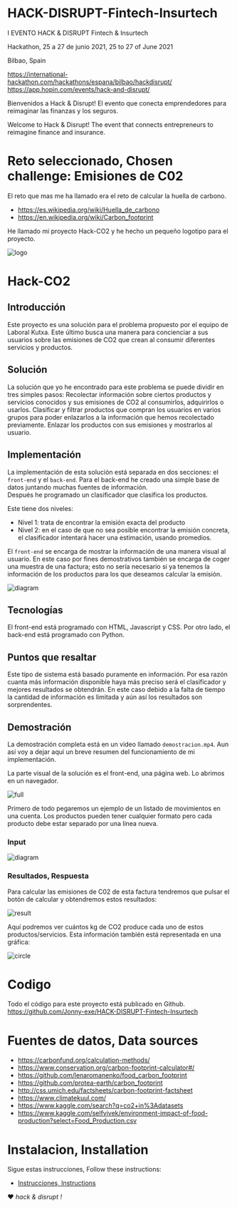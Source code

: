 # HACK-DISRUPT-Fintech-Insurtech

I EVENTO HACK &amp; DISRUPT Fintech &amp; Insurtech

Hackathon, 25 a 27 de junio 2021, 25 to 27 of June 2021

Bilbao, Spain

https://international-hackathon.com/hackathons/espana/bilbao/hackdisrupt/
https://app.hopin.com/events/hack-and-disrupt/

Bienvenidos a Hack & Disrupt! El evento que conecta emprendedores para reimaginar las finanzas y los seguros.

Welcome to Hack & Disrupt! The event that connects entrepreneurs to reimagine finance and insurance.

# Reto seleccionado, Chosen challenge: Emisiones de C02

El reto que mas me ha llamado era el reto de calcular la huella de carbono.

- https://es.wikipedia.org/wiki/Huella_de_carbono
- https://en.wikipedia.org/wiki/Carbon_footprint

He llamado mi proyecto Hack-CO2 y he hecho un pequeño logotipo para el proyecto.

![logo](logo/HaCO2k-logo.100x100.png)

# Hack-CO2

## Introducción

Este proyecto es una solución para el problema propuesto por el equipo de Laboral Kutxa. Este último busca una manera para concienciar a sus usuarios sobre las emisiones de CO2 que crean al consumir diferentes servicios y productos.

## Solución

La solución que yo he encontrado para este problema se puede dividir en tres simples pasos:
Recolectar información sobre ciertos productos y servicios conocidos y sus emisiones de CO2 al consumirlos, adquirirlos o usarlos.
Clasificar y filtrar productos que compran los usuarios en varios grupos para poder enlazarlos a la información que hemos recolectado previamente.
Enlazar los productos con sus emisiones y mostrarlos al usuario.

## Implementación

La implementación de esta solución está separada en dos secciones: el `front-end` y el `back-end`.
Para el back-end he creado una simple base de datos juntando muchas 
fuentes de información.  
Después he programado un clasificador que clasifica los productos. 

Este tiene dos niveles:

- Nivel 1: trata de encontrar la emisión exacta del producto
- Nivel 2: en el caso de que no sea posible encontrar la emisión concreta, 
  el clasificador intentará hacer una estimación, usando promedios.

El `front-end` se encarga de mostrar la información de una manera visual al usuario. 
En este caso por fines demostrativos también se encarga de coger una muestra de una factura; 
esto no sería necesario si ya tenemos la información de los productos para los que deseamos calcular la emisión.

![diagram](images/diagram.png)

## Tecnologías

El front-end está programado con HTML, Javascript y CSS. Por otro lado, el back-end está programado con Python.

## Puntos que resaltar

Este tipo de sistema está basado puramente en información. Por esa razón cuanta más información disponible haya más preciso será el clasificador y mejores resultados se obtendrán. En este caso debido a la falta de tiempo la cantidad de información es limitada y aún así los resultados son sorprendentes.

## Demostración

La demostración completa está en un video llamado `demostracion.mp4`. 
Aun así voy a dejar aquí un breve resumen del funcionamiento de mi implementación.

La parte visual de la solución es el front-end, una página web. 
Lo abrimos en un navegador.

![full](images/full.png)

Primero de todo pegaremos un ejemplo de un listado de movimientos en una cuenta. 
Los productos pueden tener cualquier formato pero cada producto debe estar separado por una línea nueva. 

### Input

![diagram](images/input.png)

### Resultados, Respuesta

Para calcular las emisiones de C02 de esta factura tendremos que pulsar el botón de calcular y obtendremos estos resultados:

![result](images/result.png)

Aquí podremos ver cuántos kg de CO2 produce cada uno de estos productos/servicios. Esta información también está representada en una gráfica:

![circle](images/circle.png)

# Codigo

Todo el código para este proyecto está publicado en Github. https://github.com/Jonny-exe/HACK-DISRUPT-Fintech-Insurtech

# Fuentes de datos, Data sources

- https://carbonfund.org/calculation-methods/
- https://www.conservation.org/carbon-footprint-calculator#/
- https://github.com/lenaromanenko/food_carbon_footprint
- https://github.com/protea-earth/carbon_footprint
- http://css.umich.edu/factsheets/carbon-footprint-factsheet
- https://www.climatekuul.com/
- https://www.kaggle.com/search?q=co2+in%3Adatasets
- https://www.kaggle.com/selfvivek/environment-impact-of-food-production?select=Food_Production.csv

# Instalacion, Installation

Sigue estas instrucciones, Follow these instructions:
- [Instrucciones, Instructions](https://github.com/Jonny-exe/HACK-DISRUPT-Fintech-Insurtech/tree/master/self-host)

:heart: _hack & disrupt !_
